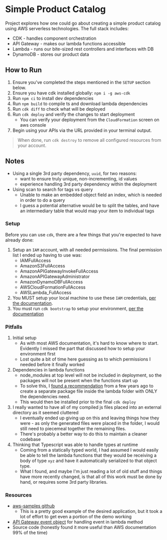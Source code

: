 # Simple Product Catalog
Project explores how one could go about creating a simple product catalog using AWS serverless technologies. The
full stack includes:

* CDK - handles component orchestration
* API Gateway - makes our lambda functions accessible
* Lambda - runs our bite-sized rest controllers and interfaces with DB
* DynamoDB - stores our product data

## How to Run
1. Ensure you've completed the steps mentioned in the `SETUP` section below.
2. Ensure you have cdk installed globally: `npm i -g aws-cdk`
3. Run `npm ci` to install dev dependencies
4. Run `npm build` to compile ts and download lambda dependencies
5. Run `cdk diff` to check what will be deployed
6. Run `cdk deploy` and verify the changes to start deployment
    * You can verify your deployment from the `CloudFormation` screen on aws console
7. Begin using your APIs via the URL provided in your terminal output.

> When done, run `cdk destroy` to remove all configured resources from your account.

## Notes
* Using a single 3rd party dependency, `uuid`, for two reasons:
    * want to ensure truly unique, non-incrementing, id values
    * experience handling 3rd party dependency within the deployment
* Using scan to search for tags vs query
    * Unable to make an embedded object field an index, which is needed in order to do a query
    * I guess a potential alternative would be to split the tables, and have an intermediary table that would map your item to individual tags

### Setup
Before you can use `cdk`, there are a few things that you're expected to have already done:

1. Setup an `IAM` account, with all needed permissions. The final permission list I ended up having to use was:
    * IAMFullAccess
    * AmazonS3FullAccess
    * AmazonAPIGatewayInvokeFullAccess
    * AmazonAPIGatewayAdministrator
    * AmazonDynamoDBFullAccess
    * AWSCloudFormationFullAccess
    * AWSLambda_FullAccess
2. You MUST setup your local machine to use these `IAM` credentials, [per the documentation](https://docs.aws.amazon.com/cdk/latest/guide/cli.html#cli-environment).
3. You must run `cdk bootstrap` to setup your environment, [per the documentation](https://docs.aws.amazon.com/cdk/latest/guide/bootstrapping.html)

### Pitfalls
1. Initial setup
    * As with most AWS documentation, it's hard to know where to start. Evidently I missed the part that discussed how to setup your environment first
    * Lost quite a bit of time here guessing as to which permissions I needed before it finally worked
2. Dependencies in lambda functions
    * node_modules at top level will not be included in deployment, so the packages will not be present when the functions start up
    * To solve this, I [found a recommendation](https://github.com/aws-samples/aws-cdk-examples/issues/110) from a few years ago to create a separate package file inside the lambda folder with ONLY the dependencies need.
    * This would then be installed prior to the final `cdk deploy`
3. I really wanted to have all of my compiled js files placed into an external directory as it seemed cluttered
    * I eventually ended up giving up on this and leaving things how they were - as only the generated files were placed in the folder, I would still need to piecemeal together the remaining files.
    * There's probably a better way to do this to maintain a cleaner codebase
4. Thinking that Typescript was able to handle types at runtime
    * Coming from a statically typed world, I had assumed I would easily be able to tell the lambda functions that they would be receiving a body of type `xyz` and have it automatically serialized to that object type.
    * What I found, and maybe I'm just reading a lot of old stuff and things have more recently changed, is that all of this work must be done by hand, or requires some 3rd party libraries.

### Resources
* [aws-samples github](https://github.com/aws-samples/aws-cdk-examples/tree/master/typescript/api-cors-lambda-crud-dynamodb)
    * This is a pretty good example of the desired application, but it took a lot of effort to get even a portion of the demo working
* [API Gateway event object](https://docs.aws.amazon.com/lambda/latest/dg/services-apigateway.html) for handling event in lambda method
* Source code (honestly found it more useful than AWS documentation 99% of the time)
